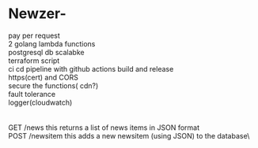 # Newzer-

pay per request\
2 golang lambda functions\
postgresql db scalabke\
terraform script\
ci cd pipeline with github actions build and release\
https(cert) and CORS\
secure the functions( cdn?)\
fault tolerance\
logger(cloudwatch)\
\
\
GET /news this returns a list of news items in JSON format\
POST /newsitem this adds a new newsitem (using JSON) to the database\
